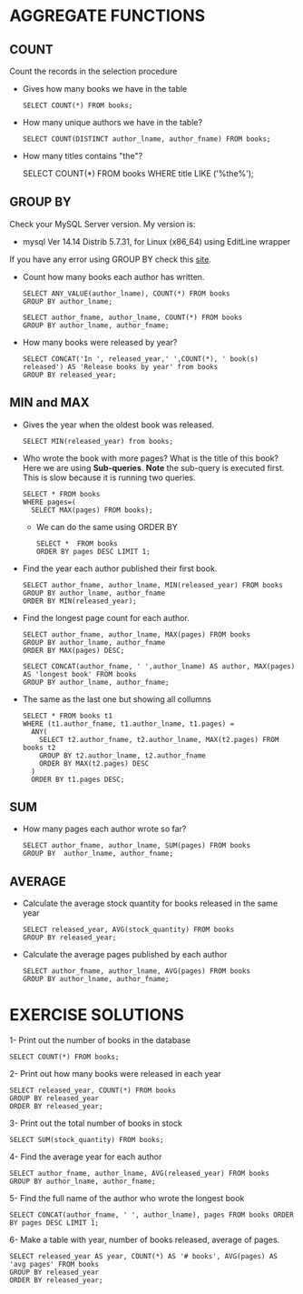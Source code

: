 # **AGGREGATE FUNCTIONS**

## **COUNT**

Count the records in the selection procedure

- Gives how many books we have in the table

      SELECT COUNT(*) FROM books;

- How many unique authors we have in the table?

      SELECT COUNT(DISTINCT author_lname, author_fname) FROM books;

- How many titles contains "the"?

    SELECT COUNT(*) FROM books
    WHERE title LIKE ('%the%');

## **GROUP BY**

Check your MySQL Server version. My version is:

- mysql  Ver 14.14 Distrib 5.7.31, for Linux (x86_64) using  EditLine wrapper

If you have any error using GROUP BY check this [site](https://dev.mysql.com/doc/refman/8.0/en/group-by-handling.html).

- Count how many books each author has written.

      SELECT ANY_VALUE(author_lname), COUNT(*) FROM books
      GROUP BY author_lname;

      SELECT author_fname, author_lname, COUNT(*) FROM books
      GROUP BY author_lname, author_fname;

- How many books were released by year?      

      SELECT CONCAT('In ', released_year,' ',COUNT(*), ' book(s) released') AS 'Release books by year' from books
      GROUP BY released_year;

## **MIN and MAX**

- Gives the year when the oldest book was released.

      SELECT MIN(released_year) from books;

- Who wrote the book with more pages? What is the title of this book? Here we are using **Sub-queries**. **Note** the sub-query is executed first. This is slow because it is running two queries.

      SELECT * FROM books
      WHERE pages=(
        SELECT MAX(pages) FROM books);

  - We can do the same using ORDER BY

        SELECT *  FROM books
        ORDER BY pages DESC LIMIT 1;

- Find the year each author published their first book.

      SELECT author_fname, author_lname, MIN(released_year) FROM books
      GROUP BY author_lname, author_fname
      ORDER BY MIN(released_year);

- Find the longest page count for each author.

      SELECT author_fname, author_lname, MAX(pages) FROM books
      GROUP BY author_lname, author_fname
      ORDER BY MAX(pages) DESC;

      SELECT CONCAT(author_fname, ' ',author_lname) AS author, MAX(pages) AS 'longest book' FROM books
      GROUP BY author_lname, author_fname;

- The same as the last one but showing all collumns

      SELECT * FROM books t1
      WHERE (t1.author_fname, t1.author_lname, t1.pages) =
        ANY(
          SELECT t2.author_fname, t2.author_lname, MAX(t2.pages) FROM books t2
          GROUP BY t2.author_lname, t2.author_fname
          ORDER BY MAX(t2.pages) DESC
        )
        ORDER BY t1.pages DESC;

## **SUM**

- How many pages each author wrote so far?

      SELECT author_fname, author_lname, SUM(pages) FROM books
      GROUP BY  author_lname, author_fname;

## **AVERAGE**

- Calculate the average stock quantity for books released in the same year

      SELECT released_year, AVG(stock_quantity) FROM books
      GROUP BY released_year;

- Calculate the average pages published by each author

      SELECT author_fname, author_lname, AVG(pages) FROM books
      GROUP BY author_lname, author_fname;

# **EXERCISE SOLUTIONS**

1- Print out the number of books in the database

    SELECT COUNT(*) FROM books;

2- Print out how many books were released in each year

    SELECT released_year, COUNT(*) FROM books
    GROUP BY released_year
    ORDER BY released_year;

3- Print out the total number of books in stock

    SELECT SUM(stock_quantity) FROM books;

4- Find the average year for each author

    SELECT author_fname, author_lname, AVG(released_year) FROM books
    GROUP BY author_lname, author_fname;

5- Find the full name of the author who wrote the longest book

    SELECT CONCAT(author_fname, ' ', author_lname), pages FROM books ORDER BY pages DESC LIMIT 1;

6- Make a table with year, number of books released, average of pages.

    SELECT released_year AS year, COUNT(*) AS '# books', AVG(pages) AS 'avg pages' FROM books
    GROUP BY released_year
    ORDER BY released_year;
